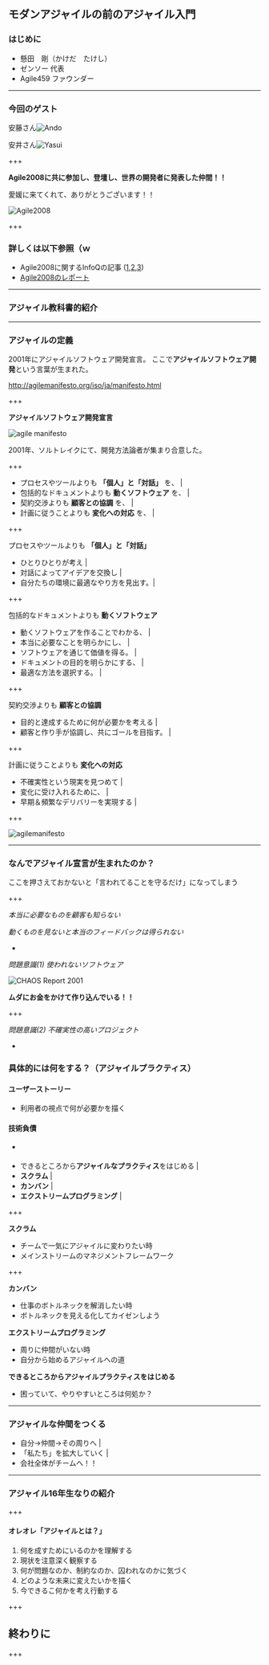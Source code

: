 ## モダンアジャイルの前のアジャイル入門

### はじめに

* 懸田　剛（かけだ　たけし）
* ゼンソー 代表
* Agile459 ファウンダー

---

### 今回のゲスト

安藤さん![Ando](https://c.s-microsoft.com/ja-jp/CMSImages/img_do01_01.png?version=33c7a70c-01ad-61ed-2d42-a1a0816b266b)

安井さん![Yasui](http://xpjug.com/wp-content/uploads/2015/09/yattom8.png)

+++

**Agile2008に共に参加し、登壇し、世界の開発者に発表した仲間！！**

愛媛に来てくれて、ありがとうございます！！

![Agile2008](https://u214375.dl.dropboxusercontent.com/u/214375/images/agile2008_photo.png)

+++

### 詳しくは以下参照（ｗ ###

* Agile2008に関するInfoQの記事 ([1](https://www.infoq.com/jp/articles/agile2008_teamgoyattom_1),[2](
https://www.infoq.com/jp/articles/agile2008_teamgoyattom_2),[3](https://www.infoq.com/jp/articles/agile2008_teamgoyattom_3))
* [Agile2008のレポート](https://www.slideshare.net/kkd/xp2008-agile20082-presentation)

---

### アジャイル教科書的紹介

---

### アジャイルの定義

2001年にアジャイルソフトウェア開発宣言。
ここで**アジャイルソフトウェア開発**という言葉が生まれた。

 http://agilemanifesto.org/iso/ja/manifesto.html

+++

**アジャイルソフトウェア開発宣言**

![agile manifesto](https://image.slidesharecdn.com/briefhistoryofagilemovement-160227022652/95/5-8-638.jpg?cb=1456548455)

2001年、ソルトレイクにて、開発方法論者が集まり合意した。

+++

- プロセスやツールよりも **「個人」と「対話」** を、 |
- 包括的なドキュメントよりも **動くソフトウェア** を、 |
- 契約交渉よりも **顧客との協調** を、 |
- 計画に従うことよりも **変化への対応** を、 |

+++

プロセスやツールよりも **「個人」と「対話」**

- ひとりひとりが考え |
- 対話によってアイデアを交換し |
- 自分たちの環境に最適なやり方を見出す。|

+++

包括的なドキュメントよりも **動くソフトウェア**

- 動くソフトウェアを作ることでわかる、 |
- 本当に必要なことを明らかにし、 |
- ソフトウェアを通じて価値を得る。 |
- ドキュメントの目的を明らかにする、 |
- 最適な方法を選択する。 |

+++

契約交渉よりも **顧客との協調**

- 目的と達成するために何が必要かを考える |
- 顧客と作り手が協調し、共にゴールを目指す。 |

+++

計画に従うことよりも **変化への対応**

- 不確実性という現実を見つめて |
- 変化に受け入れるために、 |
- 早期＆頻繁なデリバリーを実現する |

+++



![agilemanifesto](https://u214375.dl.dropboxusercontent.com/u/214375/images/agilemanifesto_bigpicture.png)

---

### なんでアジャイル宣言が生まれたのか？

ここを押さえておかないと「言われてることを守るだけ」になってしまう

+++

*本当に必要なものを顧客も知らない*

*動くものを見ないと本当のフィードバックは得られない*

*

*問題意識(1) 使われないソフトウェア*

![CHAOS Report 2001](https://agileexecutive.files.wordpress.com/2009/01/the-standish-group-2002-report.png?w=466&h=387)

**ムダにお金をかけて作り込んでいる！！**

+++

*問題意識(2) 不確実性の高いプロジェクト*



*

### 具体的には何をする？（アジャイルプラクティス）

#### ユーザーストーリー

* 利用者の視点で何が必要かを描く

#### 技術負債

*

####


* できるところから**アジャイルなプラクティス**をはじめる |
* **スクラム** |
* **カンバン** |
* **エクストリームプログラミング** |

+++

**スクラム**

* チームで一気にアジャイルに変わりたい時
* メインストリームのマネジメントフレームワーク

+++

**カンバン**

* 仕事のボトルネックを解消したい時
* ボトルネックを見える化してカイゼンしよう

**エクストリームプログラミング**

* 周りに仲間がいない時
* 自分から始めるアジャイルへの道

**できるところからアジャイルプラクティスをはじめる**

* 困っていて、やりやすいところは何処か？

---

### アジャイルな仲間をつくる

* 自分→仲間→その周りへ |
* 「私たち」を拡大していく |
* 会社全体がチームへ！！

---

### アジャイル16年生なりの紹介

+++

#### オレオレ「アジャイルとは？」

1. 何を成すためにいるのかを理解する
2. 現状を注意深く観察する
3. 何が問題なのか、制約なのか、囚われなのかに気づく
4. どのような未来に変えたいかを描く
5. 今できるこ何かを考え行動する

+++



## 終わりに
+++
